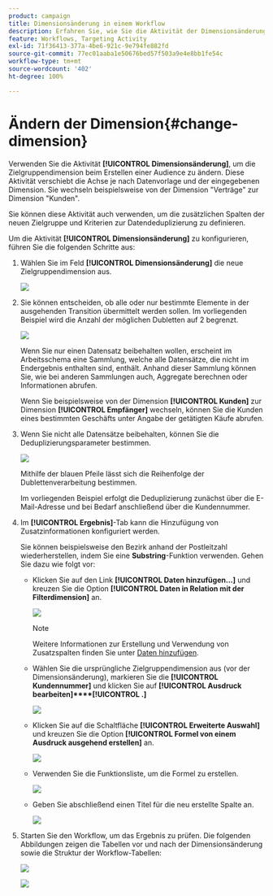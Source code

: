 ```yaml
---
product: campaign
title: Dimensionsänderung in einem Workflow
description: Erfahren Sie, wie Sie die Aktivität der Dimensionsänderung verwenden
feature: Workflows, Targeting Activity
exl-id: 71f36413-377a-4be6-921c-9e794fe882fd
source-git-commit: 77ec01aaba1e50676bed57f503a9e4e8bb1fe54c
workflow-type: tm+mt
source-wordcount: '402'
ht-degree: 100%

---
```


# Ändern der Dimension{#change-dimension}

Verwenden Sie die Aktivität **[!UICONTROL Dimensionsänderung]**, um die Zielgruppendimension beim Erstellen einer Audience zu ändern. Diese Aktivität verschiebt die Achse je nach Datenvorlage und der eingegebenen Dimension. Sie wechseln beispielsweise von der Dimension &quot;Verträge&quot; zur Dimension &quot;Kunden&quot;.

Sie können diese Aktivität auch verwenden, um die zusätzlichen Spalten der neuen Zielgruppe und Kriterien zur Datendeduplizierung zu definieren.

Um die Aktivität **[!UICONTROL Dimensionsänderung]** zu konfigurieren, führen Sie die folgenden Schritte aus:

1. Wählen Sie im Feld **[!UICONTROL Dimensionsänderung]** die neue Zielgruppendimension aus.

   ![](assets/s_user_change_dimension_param1.png)

1. Sie können entscheiden, ob alle oder nur bestimmte Elemente in der ausgehenden Transition übermittelt werden sollen. Im vorliegenden Beispiel wird die Anzahl der möglichen Dubletten auf 2 begrenzt.

   ![](assets/s_user_change_dimension_limit.png)

   Wenn Sie nur einen Datensatz beibehalten wollen, erscheint im Arbeitsschema eine Sammlung, welche alle Datensätze, die nicht im Endergebnis enthalten sind, enthält. Anhand dieser Sammlung können Sie, wie bei anderen Sammlungen auch, Aggregate berechnen oder Informationen abrufen.

   Wenn Sie beispielsweise von der Dimension **[!UICONTROL Kunden]** zur Dimension **[!UICONTROL Empfänger]** wechseln, können Sie die Kunden eines bestimmten Geschäfts unter Angabe der getätigten Käufe abrufen.

1. Wenn Sie nicht alle Datensätze beibehalten, können Sie die Deduplizierungsparameter bestimmen.

   ![](assets/s_user_change_dimension_param2.png)

   Mithilfe der blauen Pfeile lässt sich die Reihenfolge der Dublettenverarbeitung bestimmen.

   Im vorliegenden Beispiel erfolgt die Deduplizierung zunächst über die E-Mail-Adresse und bei Bedarf anschließend über die Kundennummer.

1. Im **[!UICONTROL Ergebnis]**-Tab kann die Hinzufügung von Zusatzinformationen konfiguriert werden.

   Sie können beispielsweise den Bezirk anhand der Postleitzahl wiederherstellen, indem Sie eine **Substring**-Funktion verwenden. Gehen Sie dazu wie folgt vor:

   * Klicken Sie auf den Link **[!UICONTROL Daten hinzufügen...]** und kreuzen Sie die Option **[!UICONTROL Daten in Relation mit der Filterdimension]** an.

      ![](assets/wf_change-dimension_sample_01.png)

      >[!NOTE]
      >
      >Weitere Informationen zur Erstellung und Verwendung von Zusatzspalten finden Sie unter [Daten hinzufügen](query.md#add-data).

   * Wählen Sie die ursprüngliche Zielgruppendimension aus (vor der Dimensionsänderung), markieren Sie die **[!UICONTROL Kundennummer]** und klicken Sie auf **[!UICONTROL Ausdruck bearbeiten]****[!UICONTROL .]**

      ![](assets/wf_change-dimension_sample_02.png)

   * Klicken Sie auf die Schaltfläche **[!UICONTROL Erweiterte Auswahl]** und kreuzen Sie die Option **[!UICONTROL Formel von einem Ausdruck ausgehend erstellen]** an.

      ![](assets/wf_change-dimension_sample_03.png)

   * Verwenden Sie die Funktionsliste, um die Formel zu erstellen.

      ![](assets/wf_change-dimension_sample_04.png)

   * Geben Sie abschließend einen Titel für die neu erstellte Spalte an.

      ![](assets/wf_change-dimension_sample_05.png)

1. Starten Sie den Workflow, um das Ergebnis zu prüfen. Die folgenden Abbildungen zeigen die Tabellen vor und nach der Dimensionsänderung sowie die Struktur der Workflow-Tabellen:

   ![](assets/wf_change-dimension_sample_06.png)

   ![](assets/wf_change-dimension_sample_07.png)
